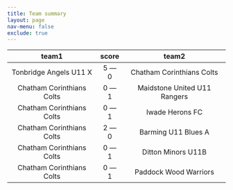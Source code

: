 ```yaml
---
title: Team summary
layout: page
nav-menu: false
exclude: true
---
```




|           team1           |    score    |            team2             |
|:-------------------------:|:-----------:|:----------------------------:|
|  Tonbridge Angels U11 X   | 5 &mdash; 0 |  Chatham Corinthians Colts   |
| Chatham Corinthians Colts | 0 &mdash; 1 | Maidstone United U11 Rangers |
| Chatham Corinthians Colts | 0 &mdash; 1 |       Iwade Herons FC        |
| Chatham Corinthians Colts | 2 &mdash; 0 |     Barming U11 Blues A      |
| Chatham Corinthians Colts | 0 &mdash; 1 |      Ditton Minors U11B      |
| Chatham Corinthians Colts | 0 &mdash; 1 |    Paddock Wood Warriors     |

 <br /><br /><br />